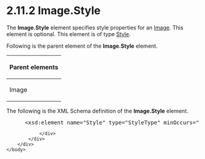 <html dir="LTR" xmlns:mshelp="http://msdn.microsoft.com/mshelp" xmlns:ddue="http://ddue.schemas.microsoft.com/authoring/2003/5" xmlns:xlink="http://www.w3.org/1999/xlink" xmlns:tool="http://www.microsoft.com/tooltip">
    <head>
        <meta http-equiv="Content-Type" content="text/html; CHARSET=utf-8"></meta>
        <meta name="save" content="history"></meta>
        <title>2.11.2 Image.Style</title>
        <xml>
            <mshelp:toctitle title="2.11.2 Image.Style"></mshelp:toctitle>
            <mshelp:rltitle title="[MS-RDL]: Image.Style"></mshelp:rltitle>
            <mshelp:keyword index="A" term="43d2666a-4172-4901-a0eb-e5d164740322"></mshelp:keyword>
            <mshelp:attr name="DCSext.ContentType" value="open specification"></mshelp:attr>
            <mshelp:attr name="AssetID" value="43d2666a-4172-4901-a0eb-e5d164740322"></mshelp:attr>
            <mshelp:attr name="TopicType" value="kbRef"></mshelp:attr>
            <mshelp:attr name="DCSext.Title" value="[MS-RDL]: Image.Style" />
        </xml>
    </head>
    <body>
        <div id="header">
            <h1 class="heading">2.11.2 Image.Style</h1>
        </div>
        <div id="mainSection">
            <div id="mainBody">
                <div id="allHistory" class="saveHistory"></div>
                <div id="sectionSection0" class="section" name="collapseableSection">
                    

<p>The <b>Image.Style</b> element specifies style properties
for an <a href="63e1e5ab-7c49-4f62-8dbd-62d85de2b153.html">Image</a>. This
element is optional. This element is of type <a href="ea446209-9c6a-46ce-b472-fae8b8350b37.html">Style</a>.</p>

<p>Following is the parent element of the <b>Image.Style</b>
element.</p>

<table>
 <thead>
  <tr>
   <th>
   <p>Parent elements</p>
   </th>
  </tr>
 </thead>
 <tr>
  <td>
  <p>Image </p>
  </td>
 </tr>
</table>

<p>The following is the XML Schema definition of the <b>Image.Style</b>
element.</p>

<dl>
<dd>
<div><pre> &lt;xsd:element name=&quot;Style&quot; type=&quot;StyleType&quot; minOccurs=&quot;0&quot; /&gt;
</pre></div>
</dd></dl>


                </div>
            </div>
        </div>
    </body>
</html>